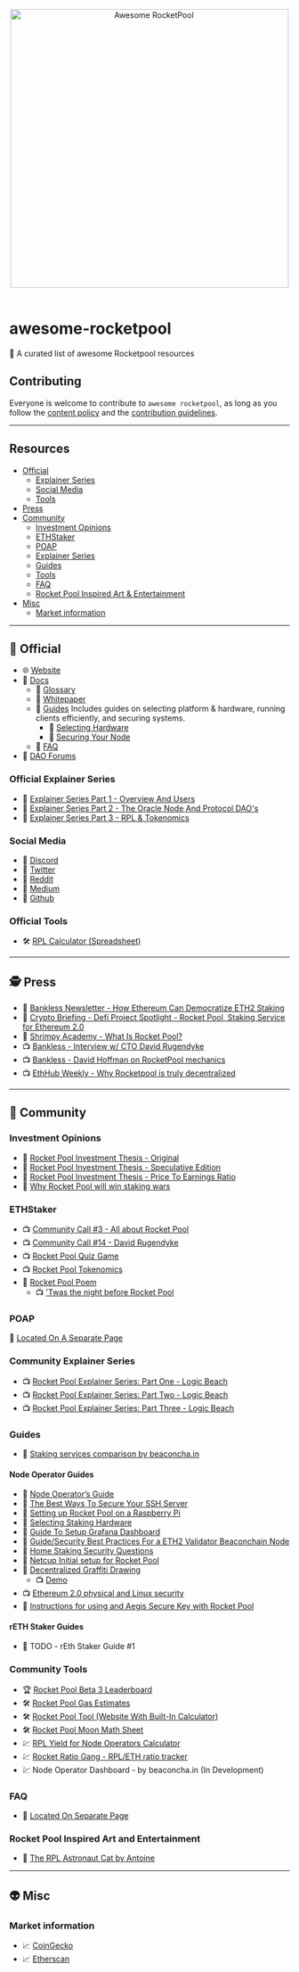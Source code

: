 <div align="center">
	<div>
		<img width="500" src="media/logo.svg" alt="Awesome RocketPool">
	</div>
	<br>
</div>

# awesome-rocketpool
 🚀 A curated list of awesome Rocketpool resources

## Contributing
Everyone is welcome to contribute to `awesome rocketpool`, as long as you follow the [content policy](POLICY.md) and the [contribution guidelines](CONTRIBUTING.md).

---

## Resources
- [Official](#rocket-official)
  - [Explainer Series](#official-explainer-series)
  - [Social Media](#social-media)	
  - [Tools](#official-tools)
- [Press](#detective-press)
- [Community](#speak_no_evil-community)
  - [Investment Opinions](#investment-opinions) 
  - [ETHStaker](#ethstaker)
  - [POAP](#poap)
  - [Explainer Series](#community-explainer-series)
  - [Guides](#guides)
  - [Tools](#community-tools)
  - [FAQ](#faq)
  - [Rocket Pool Inspired Art & Entertainment](#rocket-pool-inspired-art-and-entertainment)
- [Misc](#alien-misc)
  - [Market information](#market-information) 

---

## :rocket: Official
* :globe_with_meridians: [Website](https://www.rocketpool.net)
* :newspaper: [Docs](https://docs.rocketpool.net/)
  - :newspaper: [Glossary](https://docs.rocketpool.net/documentation/glossary.html)
  - :newspaper: [Whitepaper](https://docs.rocketpool.net/whitepaper/)
  - :newspaper: [Guides](https://docs.rocketpool.net/guides/) Includes guides on selecting platform & hardware, running clients efficiently, and securing systems.
  	- :newspaper: [Selecting Hardware](https://docs.rocketpool.net/guides/node/hardware.html)
  	- :newspaper: [Securing Your Node](https://docs.rocketpool.net/guides/node/securing-your-node.html)
  - :newspaper: [FAQ](https://docs.rocketpool.net/overview/faq/#general)
* :newspaper: [DAO Forums](https://dao.rocketpool.net/)

### Official Explainer Series
* :newspaper: [Explainer Series Part 1 - Overview And Users](https://medium.com/rocket-pool/rocket-pool-staking-protocol-part-1-8be4859e5fbd)
* :newspaper: [Explainer Series Part 2 - The Oracle Node And Protocol DAO's](https://medium.com/rocket-pool/rocket-pool-staking-protocol-part-2-e0d346911fe1)
* :newspaper: [Explainer Series Part 3 - RPL & Tokenomics](https://medium.com/rocket-pool/rocket-pool-staking-protocol-part-3-3029afb57d4c)

### Social Media
* :iphone: [Discord](https://discord.com/invite/tCRG54c)
* :iphone: [Twitter](https://twitter.com/Rocket_Pool)
* :iphone: [Reddit](https://www.reddit.com/r/rocketpool/)
* :iphone: [Medium](https://medium.com/rocket-pool)
* :iphone: [Github](https://github.com/rocket-pool/rocketpool) 

### Official Tools

* :hammer_and_wrench: [RPL Calculator (Spreadsheet)](https://docs.google.com/spreadsheets/d/1Wl3EukDALcd8nBQQkMhzXr5WfwmEj264YPfch9AJN30/edit#gid=0)

---

## :detective: Press

* :newspaper: [Bankless Newsletter - How Ethereum Can Democratize ETH2 Staking](https://newsletter.banklesshq.com/p/how-ethereum-can-democratize-eth2)
* :newspaper: [Crypto Briefing - Defi Project Spotlight - Rocket Pool, Staking Service for Ethereum 2.0](https://cryptobriefing.com/defi-project-spotlight-rocket-pool-staking-service-ethereum-2-0/)
* :newspaper: [Shrimpy Academy - What Is Rocket Pool?](https://academy.shrimpy.io/post/what-is-rocket-pool)
* :tv: [Bankless - Interview w/ CTO David Rugendyke](https://www.youtube.com/watch?v=cqf6aJCFZn8)
* :tv: [Bankless - David Hoffman on RocketPool mechanics](https://www.youtube.com/watch?v=JAatzA-QE10&t=516s)
* :tv: [EthHub Weekly - Why Rocketpool is truly decentralized](https://www.youtube.com/watch?v=8o-_Dw_qSfk&t=2607s)

---

## :speak_no_evil: Community

### Investment Opinions

* :newspaper: [Rocket Pool Investment Thesis - Original](https://www.reddit.com/r/ethfinance/comments/m3pug8/the_rocket_pool_investment_thesis/)
* :newspaper: [Rocket Pool Investment Thesis - Speculative Edition](https://www.reddit.com/r/ethtrader/comments/m43r38/the_rocket_pool_investment_thesis_speculative/)
* :newspaper: [Rocket Pool Investment Thesis - Price To Earnings Ratio](https://www.reddit.com/r/ethfinance/comments/m4jj0i/rocketpool_investment_thesis_round_3/)
* :newspaper: [Why Rocket Pool will win staking wars](https://iwo.medium.com/why-will-rocket-pool-win-staking-wars-f87493589d53)

### ETHStaker

* :tv: [Community Call #3 - All about Rocket Pool](https://www.youtube.com/watch?v=4BoIcZjjaUc&ab_channel=ETHStaker)
* :tv: [Community Call #14 - David Rugendyke](https://youtu.be/uK_ioljAXy0?t=187)
* :tv: [Rocket Pool Quiz Game](https://youtu.be/-YdBslzHGec?t=1178)
* :tv: [Rocket Pool Tokenomics](https://youtu.be/cIXWF512srA?t=53)
* :newspaper: [Rocket Pool Poem](https://www.reddit.com/r/ethstaker/comments/mtdggd/a_short_poem_created_for_my_friends_in_the_rocket/?utm_medium=android_app&utm_source=share)
  - :tv: ['Twas the night before Rocket Pool](https://youtu.be/AhwRUZa6f5Y)


### POAP

:link: [Located On A Separate Page](POAP.md)

### Community Explainer Series

* :tv: [Rocket Pool Explainer Series: Part One - Logic Beach](https://www.youtube.com/watch?v=uytfJlMfdyc)
* :tv: [Rocket Pool Explainer Series: Part Two - Logic Beach](https://www.youtube.com/watch?v=Vc4rxI9zEis)
* :tv: [Rocket Pool Explainer Series: Part Three - Logic Beach](https://youtu.be/8mvXzu020Is)

### Guides

* :newspaper: [Staking services comparison by beaconcha.in](https://beaconcha.in/stakingServices)

#### Node Operator Guides
* :newspaper: [Node Operator’s Guide](https://medium.com/rocket-pool/rocket-pool-v2-5-beta-node-operators-guide-77859891766b)
* :newspaper: [The Best Ways To Secure Your SSH Server](https://www.howtogeek.com/443156/the-best-ways-to-secure-your-ssh-server/)
* :newspaper: [Setting up Rocket Pool on a Raspberry Pi](https://github.com/jclapis/rp-pi-guide/blob/main/Overview.md)
* :newspaper: [Selecting Staking Hardware](https://github.com/jclapis/rocketpool.github.io/blob/main/src/guides/local/hardware.md)
* :newspaper: [Guide To Setup Grafana Dashboard](https://github.com/yorickdowne/grafana-for-rpool)
* :newspaper: [Guide/Security Best Practices For a ETH2 Validator Beaconchain Node](https://www.coincashew.com/coins/overview-eth/guide-or-security-best-practices-for-a-eth2-validator-beaconchain-node)
* :newspaper: [Home Staking Security Questions](https://old.reddit.com/r/ethstaker/comments/iqq2tv/home_staking_security_questions/)
* :newspaper: [Netcup Initial setup for Rocket Pool](https://gist.github.com/yorickdowne/7fbde369ee1979efa2cfd181259a94e3)
* :newspaper: [Decentralized Graffiti Drawing](https://github.com/RomiRand/DecentralizedGraffitiDrawing)
  - :tv: [Demo](https://www.youtube.com/watch?v=TdzfX0df-F0&ab_channel=ETHStaker)
* :tv: [Ethereum 2.0 physical and Linux security](https://www.youtube.com/watch?v=hHtvCGlPz-o&ab_channel=YorickDowne)
* :newspaper: [Instructions for using and Aegis Secure Key with Rocket Pool](https://github.com/htimsk/SecureKey)

#### rETH Staker Guides

* :newspaper: TODO - rEth Staker Guide #1

### Community Tools

* :trophy: [Rocket Pool Beta 3 Leaderboard](https://rpl-beta-3-leaderboard-frl9u.ondigitalocean.app/)
* :hammer_and_wrench: [Rocket Pool Gas Estimates](https://docs.google.com/spreadsheets/d/1A5Ef2gpuukoDWSyu2C9SEZOrqbB02Sx1ojhePMCpnvw)
* :hammer_and_wrench: [Rocket Pool Tool (Website With Built-In Calculator)](https://www.rocketpooltool.com/)
* :hammer_and_wrench: [Rocket Pool Moon Math Sheet](https://discord.com/channels/405159462932971535/405163713063288832/820009733020844043)
* :chart: [RPL Yield for Node Operators Calculator](https://tommw.shinyapps.io/RPL_apy/)
* :chart: [Rocket Ratio Gang - RPL/ETH ratio tracker](https://www.rocketratiogang.com/)
* :chart: Node Operator Dashboard - by beaconcha.in (In Development)

### FAQ

* :link: [Located On Separate Page](Community%20FAQ.md)

### Rocket Pool Inspired Art and Entertainment

* :link: [The RPL Astronaut Cat by Antoine](https://www.youtube.com/watch?v=a9f8rxdpmb0&ab_channel=TheRPLAstronautCat)

---

## :alien: Misc

### Market information

* :chart_with_upwards_trend: [CoinGecko](https://www.coingecko.com/en/coins/rocket-pool)
* :chart_with_upwards_trend: [Etherscan](https://etherscan.io/token/0xb4efd85c19999d84251304bda99e90b92300bd93#balances)
